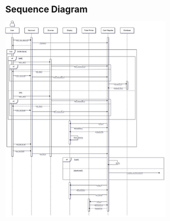 # Sequence Diagram

![Sequence Diagram](https://github.com/DarrenConsOnTech/SA_ArchitecturalPatterns/blob/cc00b392ff9b66fc4a824c881d3c7714a891d858/SequenceDiagram.drawio.png?raw=true)
